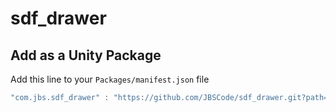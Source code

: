 # sdf_drawer

## Add as a Unity Package
Add this line to your `Packages/manifest.json` file
```js
"com.jbs.sdf_drawer" : "https://github.com/JBSCode/sdf_drawer.git?path=/dynamic_sdf_drawings/Packages/sdf_drawer#main",
```
